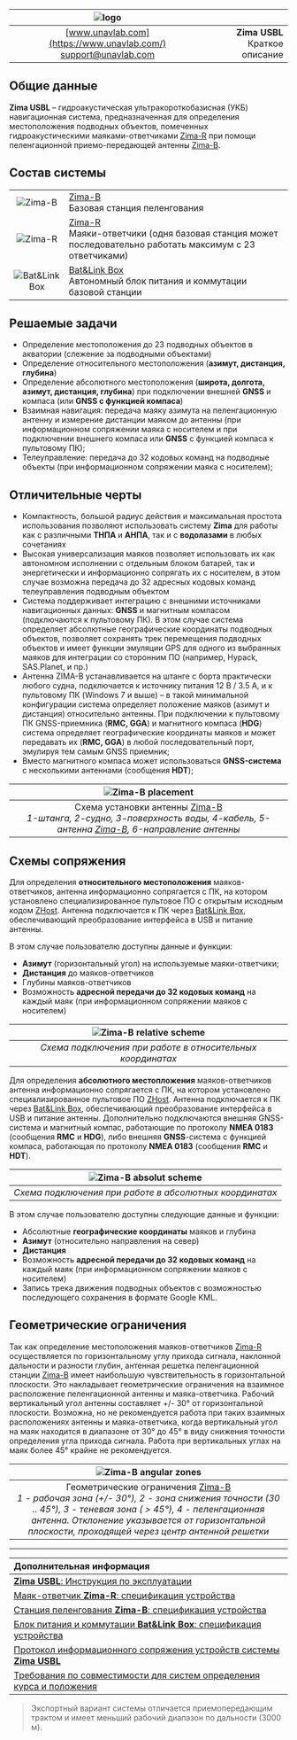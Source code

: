 | ![logo](https://ucnl.github.io/documentation/sm_logo.png) |  |
| :---: | ---: |
| [www.unavlab.com](https://www.unavlab.com/) <br/> [support@unavlab.com](mailto:support@unavlab.com) | **Zima USBL**<br/> Краткое описание |

<div style="page-break-after: always;"></div>

## Общие данные
**Zima USBL** – гидроакустическая ультракороткобазисная (УКБ) навигационная система, предназначенная для определения местоположения подводных объектов, помеченных гидроакустическими маяками-ответчиками [Zima-R](Zima_R_Specification_ru.md) при помощи пеленгационной приемо-передающей антенны [Zima-B](Zima_B_Specification_ru.md).

<div style="page-break-after: always;"></div>

## Состав системы

|  |  |
| :---: | :--- |
| ![Zima-B](https://ucnl.github.io/documentation/def_zima_b_ant.png) | [Zima-B](Zima_B_Specification_ru.md) <br/> Базовая станция пеленгования |
| ![Zima-R](https://ucnl.github.io/documentation/zima_r.png) | [Zima-R](Zima_R_Specification_ru.md) <br/> Маяки-ответчики (одня базовая станция может последовательно работать максимум с 23 ответчиками) |
| ![Bat&Link Box](https://ucnl.github.io/documentation/batnlinkbox.png) | [Bat&Link Box](Bat_n_link_box_Specification_ru.md) <br/> Автономный блок питания и коммутации базовой станции |

<div style="page-break-after: always;"></div>

## Решаемые задачи
* Определение местоположения до 23 подводных объектов в акватории (слежение за подводными объектами)
* Определение относительного местоположения (**азимут, дистанция, глубина**)
* Определение абсолютного местоположения (**широта, долгота, азимут, дистанция, глубина**) при подключении внешней **GNSS** и компаса (или **GNSS с функцией компаса**)
* Взаимная навигация: передача маяку азимута на пеленгационную антенну и измерение дистанции маяком до антенны (при информационном сопряжении маяка с носителем и при подключении внешнего компаса или **GNSS** с функцией компаса к пультовому ПК);
* Телеуправление: передача до 32 кодовых команд на подводные объекты (при информационном сопряжении маяка с носителем);

<div style="page-break-after: always;"></div>

## Отличительные черты
* Компактность, большой радиус действия и максимальная простота использования позволяют использовать систему **Zima** для работы как с различными **ТНПА** и **АНПА**, так и с **водолазами** в любых сочетаниях
* Высокая универсализация маяков позволяет использовать их как автономном исполнении с отдельным блоком батарей, так и энергетически и информационно сопрягать их с носителем, в этом случае возможна передача до 32 адресных кодовых команд телеуправления подводным объектом
* Система поддерживает интеграцию с внешними источниками навигационных данных: **GNSS** и магнитным компасом (подключаются к пультовому ПК). В этом случае система определяет абсолютные географические координаты подводных объектов, позволяет сохранять трек перемещения подводных объектов и имеет функции эмуляции GPS для одного из выбранных маяков для интеграции со сторонним ПО (например, Hypack, SAS.Planet, и пр.)
* Антенна ZIMA-B устанавливается на штанге с борта практически любого судна, подключается к источнику питания 12 В / 3.5 А, и к пультовому ПК (Windows 7 и выше) – в такой минимальной конфигурации система определяет положение маяков (азимут и дистанция) относительно антенны. При подключении к пультовому ПК GNSS-приемника (**RMC, GGA**) и магнитного компаса (**HDG**) система определяет географические координаты маяков и может передавать их (**RMC, GGA**) в любой последовательный порт, эмулируя тем самым GNSS приемник;
* Вместо магнитного компаса может использоваться **GNSS-система** с несколькими антеннами (сообщения **HDT**);

<div style="page-break-after: always;"></div>

| ![Zima-B placement](https://ucnl.github.io/documentation/zima_boat_placement.png) |
| :---: |
| Схема установки антенны [Zima-B](Zima_B_Specification_ru.md) <br/> _1-штанга, 2-судно, 3-поверхность воды, 4-кабель, 5-антенна [Zima-B](Zima_B_Specification_ru.md), 6-направление антенны_ |

<div style="page-break-after: always;"></div>



<div style="page-break-after: always;"></div>

## Схемы сопряжения
Для определения **относительного местоположения** маяков-ответчиков, антенна информационно сопрягается с ПК, на котором установлено специализированное пультовое ПО с открытым исходным кодом [ZHost](https://github.com/ucnl/ZHost). Антенна подключается к ПК через [Bat&Link Box](Bat_n_link_box_Specification_ru.md), обеспечивающий преобразование интерфейса в USB и питание антенны. 

В этом случае пользователю доступны данные и функции:
* **Азимут** (горизонтальный угол) на используемые маяки-ответчики;
* **Дистанция** до маяков-ответчиков
* Глубины маяков-ответчиков
* Возможность **адресной передачи до 32 кодовых команд** на каждый маяк (при информационном сопряжении маяков с носителем)

| ![Zima-B relative scheme](https://ucnl.github.io/documentation/zima_relative_scheme.png) |
| :---: |
| _Схема подключения при работе в относительных координатах_ |


<div style="page-break-after: always;"></div>

Для определения **абсолютного местопложения** маяков-ответчиков антенна информационно сопрягается с ПК, на котором установлено специализированное пультовое ПО [ZHost](https://github.com/ucnl/ZHost). Антенна подключается к ПК через [Bat&Link Box](Bat_n_link_box_Specification_ru.md), обеспечивающий преобразование интерфейса в USB и питание антенны. Дополнительно подключаются внешняя GNSS-система и магнитный компас, работающие по протоколу **NMEA 0183** (сообщения **RMC** и **HDG**), либо внешняя **GNSS**-система с функцией компаса, работающая по протоколу **NMEA 0183** (сообщения **RMC** и **HDT**).

| ![Zima-B absolut scheme](https://ucnl.github.io/documentation/zima_abs_scheme.png) |
| :---: |
| _Схема подключения при работе в абсолютных координатах_ |

В этом случае пользователю доступны следующие данные и функции:
* Абсолютные **географические координаты** маяков и глубина
* **Азимут** (относительно направления на север)
* **Дистанция**
* Возможность **адресной передачи до 32 кодовых команд** на каждый маяк (при информационном сопряжении маяков с носителем)
* Запись трека движения подводных объектов с возможностью последующего сохранения в формате Google KML.

<div style="page-break-after: always;"></div>

## Геометрические ограничения

Так как определение местоположения маяков-ответчиков [Zima-R](Zima_R_Specification_ru.md) осуществляется по горизонтальному углу прихода сигнала, наклонной дальности и разности глубин, антенная решетка пеленгационной станции [Zima-B](Zima_B_Specification_ru.md) имеет наибольшую чувствительность в горизонтальной плоскости. Это накладывает геометрические ограничения на взаимное расположение пеленгационной антенны и маяка-ответчика. Рабочий вертикальный угол антенны составляет +/- 30° от горизонтальной плоскости. Возможна, но не рекомендуется работа при таких взаимных расположениях антенны и маяка-ответчика, когда вертикальный угол на маяк находится в диапазоне от 30° до 45° в виду снижения точности определения угла прихода сигнала. Работа при вертикальных углах на маяк более 45° крайне не рекомендуется.  

| ![Zima-B angular zones](https://ucnl.github.io/documentation/zima_dir.png) |
| :---: |
| Геометрические ограничения [Zima-B](Zima_B_Specification_ru.md) <br/> _1 - рабочая зона (+/- 30°), 2 - зона снижения точности (30 .. 45°), 3 - теневая зона ( > 45°), 4 - пеленгационная антенна. Отклонение указывается от горизонтальной плоскости, проходящей через центр антенной решетки_ |

<div style="page-break-after: always;"></div>

_________  

| **Дополнительная информация** |
| :--- |
| [**Zima USBL**: Инструкция по эксплуатации](Zima_Users_manual_ru.md) |
| [Маяк-ответчик **Zima-R**: спецификация устройства](Zima_R_Specification_ru.md) |
| [Станция пеленгования **Zima-B**: спецификация устройства](Zima_B_Specification_ru.md) |
| [Блок питания и коммутации **Bat&Link Box**: спецификация устройства](Bat_n_link_box_Specification_ru.md) |
| [Протокол информационного сопряжения устройств системы **Zima USBL**](Zima_Protocol_Specification_ru.md) |
| [Требования по совместимости для систем определения курса и положения](Zima_GNSS_requirements_ru.md) |

> Экспортный вариант системы отличается приемопередающим трактом и имеет меньший рабочий диапазон по дальности (3000 м).

